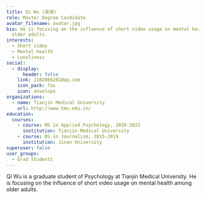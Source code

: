 ```yaml
---
title: Qi Wu (吴琦)
role: Master Degree Candidate
avatar_filename: avatar.jpg
bio: He is focusing on the influence of short video usage on mental health among
  older adults.
interests:
  - Short video
  - Mental health
  - Loneliness
social:
  - display:
      header: false
    link: 1102066201@qq.com
    icon_pack: fas
    icon: envelope
organizations:
  - name: Tianjin Medical University
    url: http://www.tmu.edu.cn/
education:
  courses:
    - course: MS in Applied Psychology, 2020-2023
      institution: Tianjin Medical University
    - course: BS in Journalism, 2015-2019
      institution: Jinan University
superuser: false
user_groups:
  - Grad Students
---
```

Qi Wu is a graduate student of Psychology at Tianjin Medical University. He is focusing on the influence of short video usage on mental health among older adults.